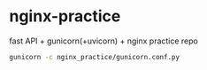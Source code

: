 # nginx-practice

fast API + gunicorn(+uvicorn) + nginx practice repo

```sh
gunicorn -c nginx_practice/gunicorn.conf.py
```

